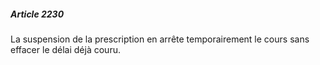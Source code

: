 ##### Article 2230

La suspension de la prescription en arrête temporairement le cours sans effacer le délai déjà couru.


